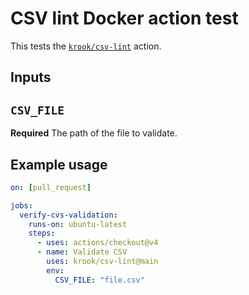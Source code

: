# CSV lint Docker action test

This tests the [`krook/csv-lint`](https://github.com/krook/csv-lint) action.

## Inputs

## `CSV_FILE`

**Required** The path of the file to validate.

## Example usage

```yaml
on: [pull_request]

jobs:
  verify-cvs-validation:
    runs-on: ubuntu-latest
    steps:
      - uses: actions/checkout@v4
      - name: Validate CSV
        uses: krook/csv-lint@main
        env:
          CSV_FILE: "file.csv"
```

